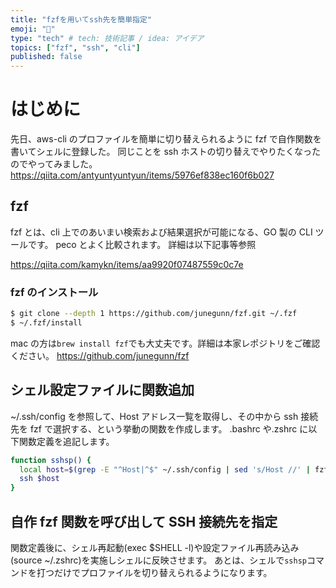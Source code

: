```yaml
---
title: "fzfを用いてssh先を簡単指定"
emoji: "🌊"
type: "tech" # tech: 技術記事 / idea: アイデア
topics: ["fzf", "ssh", "cli"]
published: false
---
```


# はじめに

先日、aws-cli のプロファイルを簡単に切り替えられるように fzf で自作関数を書いてシェルに登録した。
同じことを ssh ホストの切り替えでやりたくなったのでやってみました。
https://qiita.com/antyuntyuntyun/items/5976ef838ec160f6b027

## fzf

fzf とは、cli 上でのあいまい検索および結果選択が可能になる、GO 製の CLI ツールです。
peco とよく比較されます。
詳細は以下記事等参照

https://qiita.com/kamykn/items/aa9920f07487559c0c7e

### fzf のインストール

```bash
$ git clone --depth 1 https://github.com/junegunn/fzf.git ~/.fzf
$ ~/.fzf/install
```

mac の方は`brew install fzf`でも大丈夫です。詳細は本家レポジトリをご確認ください。
https://github.com/junegunn/fzf

## シェル設定ファイルに関数追加

~/.ssh/config を参照して、Host アドレス一覧を取得し、その中から ssh 接続先を fzf で選択する、という挙動の関数を作成します。
.bashrc や.zshrc に以下関数定義を追記します。

```bash
function sshsp() {
  local host=$(grep -E "^Host|^$" ~/.ssh/config | sed 's/Host //' | fzf)
  ssh $host
}
```

## 自作 fzf 関数を呼び出して SSH 接続先を指定

関数定義後に、シェル再起動(exec $SHELL -l)や設定ファイル再読み込み(source ~/.zshrc)を実施しシェルに反映させます。
あとは、シェルで`sshsp`コマンドを打つだけでプロファイルを切り替えられるようになります。
